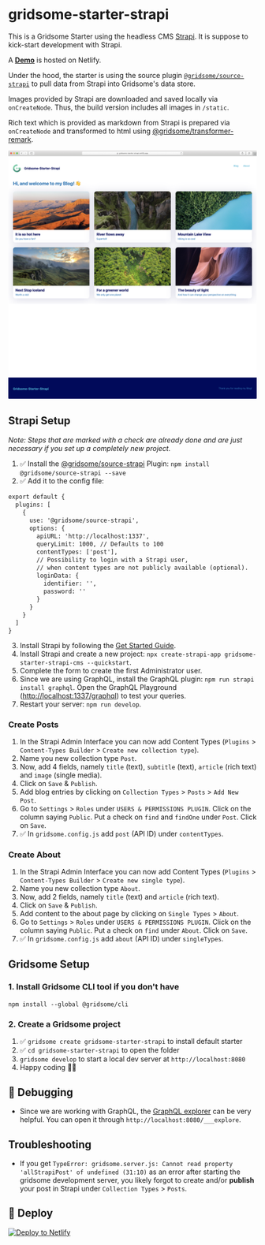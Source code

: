 # gridsome-starter-strapi

This is a Gridsome Starter using the headless CMS [Strapi](https://strapi.io). It is suppose to kick-start development with Strapi. 

A **[Demo](https://gridsome-starter-strapi.netlify.com)** is hosted on Netlify.

Under the hood, the starter is using the source plugin [`@gridsome/source-strapi`](https://gridsome.org/plugins/@gridsome/source-strapi) to pull data from Strapi into Gridsome's data store.

Images provided by Strapi are downloaded and saved locally via `onCreateNode`. Thus, the build version includes all images in `/static`.

Rich text which is provided as markdown from Strapi is prepared via `onCreateNode` and transformed to html using [@gridsome/transformer-remark](https://gridsome.org/plugins/@gridsome/transformer-remark).

![Gridsome-Starter-Strapi Preview](https://raw.githubusercontent.com/lukaskoeller/gridsome-starter-strapi/master/gridsome-starter-strapi-1680x1680.png)

## Strapi Setup

*Note: Steps that are marked with a check are already done and are just necessary if you set up a completely new project.*

1. ✅ Install the [@gridsome/source-strapi](https://gridsome.org/plugins/@gridsome/source-strapi) Plugin: `npm install @gridsome/source-strapi --save`
2. ✅ Add it to the config file:
```
export default {
  plugins: [
    {
      use: '@gridsome/source-strapi',
      options: {
        apiURL: 'http://localhost:1337',
        queryLimit: 1000, // Defaults to 100
        contentTypes: ['post'],
        // Possibility to login with a Strapi user,
        // when content types are not publicly available (optional).
        loginData: {
          identifier: '',
          password: ''
        }
      }
    }
  ]
}
```
3. Install Strapi by following the [Get Started Guide](https://strapi.io/documentation/v3.x/getting-started/quick-start.html).
4. Install Strapi and create a new project: `npx create-strapi-app gridsome-starter-strapi-cms --quickstart`.
5. Complete the form to create the first Administrator user.
6. Since we are using GraphQL, install the GraphQL plugin: `npm run strapi install graphql`. Open the GraphQL Playground ([http://localhost:1337/graphql](http://localhost:1337/graphql)) to test your queries.
7. Restart your server: `npm run develop`.

### Create Posts
1. In the Strapi Admin Interface you can now add Content Types (`Plugins` > `Content-Types Builder` > `Create new collection type`).
2. Name you new collection type `Post`.
3. Now, add 4 fields, namely `title` (text), `subtitle` (text), `article` (rich text) and `image` (single media).
4. Click on `Save` & `Publish`.
5. Add blog entries by clicking on `Collection Types` > `Posts` > `Add New Post`.
6. Go to `Settings` > `Roles` under `USERS & PERMISSIONS PLUGIN`. Click on the column saying `Public`. Put a check on `find` and `findOne` under `Post`. Click on `Save`.
7. ✅ In `gridsome.config.js` add `post` (API ID) under `contentTypes`.

### Create About
1. In the Strapi Admin Interface you can now add Content Types (`Plugins` > `Content-Types Builder` > `Create new single type`).
2. Name you new collection type `About`.
3. Now, add 2 fields, namely `title` (text) and `article` (rich text).
4. Click on `Save` & `Publish`.
5. Add content to the about page by clicking on `Single Types` > `About`.
6. Go to `Settings` > `Roles` under `USERS & PERMISSIONS PLUGIN`. Click on the column saying `Public`. Put a check on `find` under `About`. Click on `Save`.
7. ✅ In `gridsome.config.js` add `about` (API ID) under `singleTypes`.

## Gridsome Setup

### 1. Install Gridsome CLI tool if you don't have

`npm install --global @gridsome/cli`

### 2. Create a Gridsome project

1. ✅ `gridsome create gridsome-starter-strapi` to install default starter
2. ✅ `cd gridsome-starter-strapi` to open the folder
3. `gridsome develop` to start a local dev server at `http://localhost:8080`
4. Happy coding 🎉🙌

## 🐛 Debugging
* Since we are working with GraphQL, the [GraphQL explorer](https://gridsome.org/docs/data-layer/#the-graphql-explorer) can be very helpful. You can open it through `http://localhost:8080/___explore`.

## Troubleshooting
* If you get `TypeError: gridsome.server.js: Cannot read property 'allStrapiPost' of undefined (31:10)` as an error after starting the gridsome development server, you likely forgot to create and/or **publish** your post in Strapi under `Collection Types` > `Posts`.

## 💫 Deploy

[![Deploy to Netlify](https://www.netlify.com/img/deploy/button.svg)](https://app.netlify.com/start/deploy?repository=https://github.com/lukaskoeller/gridsome-starter-strapi)
